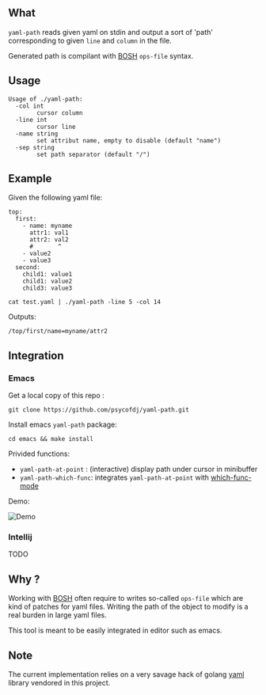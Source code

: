 ## What

`yaml-path` reads given yaml on stdin and output a sort of 'path' corresponding to given `line` and
`column` in the file.

Generated path is compilant with [BOSH](https://bosh.io/docs/cli-v2/) `ops-file` syntax.

## Usage

```
Usage of ./yaml-path:
  -col int
        cursor column
  -line int
        cursor line
  -name string
        set attribut name, empty to disable (default "name")
  -sep string
        set path separator (default "/")
```

## Example

Given the following yaml file:
```
top:
  first:
    - name: myname
      attr1: val1
      attr2: val2
      #       ^
    - value2
    - value3
  second:
    child1: value1
    child1: value2
    child3: value3
```


```cat test.yaml | ./yaml-path -line 5 -col 14```

Outputs:
```
/top/first/name=myname/attr2
```

## Integration
### Emacs

Get a local copy of this repo :
```
git clone https://github.com/psycofdj/yaml-path.git
```

Install emacs `yaml-path` package:
```
cd emacs && make install
```

Privided functions:

- `yaml-path-at-point` : (interactive) display path under cursor in minibuffer
- `yaml-path-which-func`: integrates `yaml-path-at-point` with [which-func-mode](https://github.com/psycofdj/yaml-path/releases/tag/0.1)

Demo:

![Demo](./emacs/demo.gif)

### Intellij

TODO

## Why ?

Working with [BOSH](https://bosh.io/docs/cli-v2/) often require to writes so-called `ops-file` which
are kind of patches for yaml files. Writing the path of the object to modify is a real burden in large
yaml files.

This tool is meant to be easily integrated in editor such as emacs.

## Note

The current implementation relies on a very savage hack of golang [yaml](https://github.com/go-yaml/yaml) 
library vendored in this project.

<!-- Local Variables: -->
<!-- End: -->
